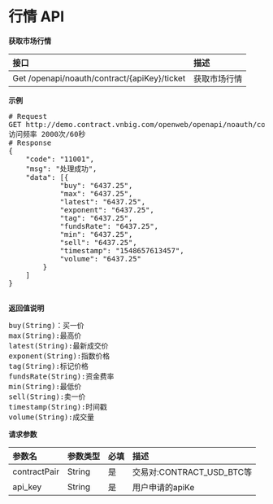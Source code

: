 # 行情 API #
**获取市场行情**

| 接口        	            |  描述
|:------------------------- |:-------------
| Get /openapi/noauth/contract/{apiKey}/ticket  | 获取市场行情

**示例**
<pre>
# Request
GET http://demo.contract.vnbig.com/openweb/openapi/noauth/contract/{apiKey}/ticket
访问频率 2000次/60秒
# Response
{
	"code": "11001",
	"msg": "处理成功",
	"data": [{
			"buy": "6437.25",
			"max": "6437.25",
			"latest": "6437.25",
			"exponent": "6437.25",
			"tag": "6437.25",
			"fundsRate": "6437.25",
			"min": "6437.25",
			"sell": "6437.25",
			"timestamp": "1548657613457",
			"volume": "6437.25"
		}
	]
}

</pre>

**返回值说明**
<pre>
buy(String)：买一价
max(String):最高价
latest(String):最新成交价
exponent(String):指数价格
tag(String):标记价格
fundsRate(String):资金费率
min(String):最低价
sell(String):卖一价
timestamp(String):时间戳
volume(String):成交量
</pre>

**请求参数**

| 参数名       | 参数类型 | 必填 | 描述                      |
|:------------ |:-------- |:---- |:------------------------- |
| contractPair | String   | 是   | 交易对:CONTRACT_USD_BTC等 |
|api_key                   | String            |是      |用户申请的apiKe
